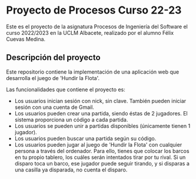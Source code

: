 # Proyecto de Procesos Curso 22-23

Este es el proyecto de la asignatura Procesos de Ingeniería del Software el curso 2022/2023 en la UCLM Albacete, realizado por el alumno Félix Cuevas Medina.

## Descripción del proyecto
Este repositorio contiene la implementación de una aplicación web que desarrolla el juego de 'Hundir la Flota'. 

Las funcionalidades que contiene el proyecto es:
 - Los usuarios inician sesión con nick, sin clave. También pueden iniciar sesión con una cuenta de Gmail.
 - Los usuarios pueden crear una partida, siendo éstas de 2 jugadores. El sistema proporciona un código a cada partida.
 - Los usuarios se pueden unir a partidas disponibles (únicamente tienen 1 jugador).
 - Los usuarios pueden buscar una partida según su código.
 - Los usuarios pueden jugar al juego de 'Hundir la Flota' con cualquier persona a través del ordenador. Para ello, tienes que colocar los barcos en tu propio tablero, los cuáles serán intentados tirar por tu rival. Si un disparo toca un barco, ese jugador puede seguir tirando, y si disparas a una casilla ya disparada, no cuenta el disparo.